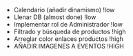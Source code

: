 - Calendario (añadir dinamismo) !low
- Llenar DB (almost done) !low
- Implementar rol de Administrador !low
- Filtrado y búsqueda de productos !high
- Arreglar color enlaces productos !high
- AÑADIR IMAGENES A EVENTOS !HIGH

